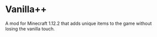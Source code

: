 # Vanilla++
A mod for Minecraft 1.12.2 that adds unique items to the game without losing the vanilla touch.
